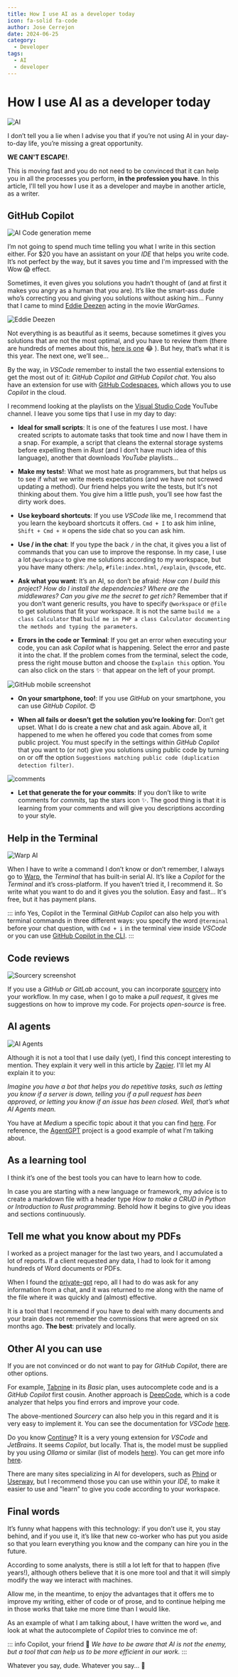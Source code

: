 ```yaml
---
title: How I use AI as a developer today
icon: fa-solid fa-code
author: Jose Cerrejon
date: 2024-06-25
category:
  - Developer
tags:
  - AI
  - developer
---
```

# How I use AI as a developer today

![AI](/images/2024/06/me_trying_be_faster_than_copilot.jpg "MEME found at [r/ProgrammerHumor](https://www.reddit.com/r/ProgrammerHumor/comments/1dg2862/igottabefaster/)")

I don’t tell you a lie when I advise you that if you’re not using AI in your day-to-day life, you’re missing a great opportunity.

**WE CAN'T ESCAPE!**.

This is moving fast and you do not need to be convinced that it can help you in all the processes you perform, **in the profession you have**. In this article, I'll tell you how I use it as a developer and maybe in another article, as a writer.

## GitHub Copilot

![AI Code generation meme](/images/2024/06/ai_code_generation_meme.jpg "True, true...")

I’m not going to spend much time telling you what I write in this section either. For $20 you have an assistant on your *IDE* that helps you write code. It’s not perfect by the way, but it saves you time and I'm impressed with the Wow 😱 effect.

Sometimes, it even gives you solutions you hadn’t thought of (and at first it makes you angry as a human that you are). It’s like the smart-ass dude who’s correcting you and giving you solutions without asking him... Funny that I came to mind [Eddie Deezen](https://www.eddiedeezen.com/2010/07/maury-chaykin-rip-19492010.html) acting in the movie *WarGames*.

![Eddie Deezen](/images/2024/06/Eddie-Deezen-wargames.gif "You rock, Eddie Deezen! DEP.")

Not everything is as beautiful as it seems, because sometimes it gives you solutions that are not the most optimal, and you have to review them (there are hundreds of memes about this, [here is one](https:/www.reddit.com/rProgrammerHumor/s/obmhe3/ng_copilot_memes_are/are) 😂 ). But hey, that’s what it is this year. The next one, we’ll see...

By the way, in *VSCode* remember to install the two essential extensions to get the most out of it: *GitHub Copilot and GitHub Copilot chat*. You also have an extension for use with [GitHub Codespaces](https://marketplace.visualstudio.com/items?itemName=GitHub.codespaces), which allows you to use *Copilot* in the cloud.

I recommend looking at the playlists on the [Visual Studio Code](https://www.youtube.com/@code/playlists) YouTube channel. I leave you some tips that I use in my day to day:

* **Ideal for small scripts**: It is one of the features I use most. I have created scripts to automate tasks that took time and now I have them in a snap. For example, a script that cleans the external storage systems before expelling them in *Rust* (and I don’t have much idea of this language), another that downloads *YouTube* playlists...

* **Make my tests!**: What we most hate as programmers, but that helps us to see if what we write meets expectations (and we have not screwed updating a method). Our friend helps you write the tests, but It's not thinking about them. You give him a little push, you’ll see how fast the dirty work does.

* **Use keyboard shortcuts**: If you use *VSCode* like me, I recommend that you learn the keyboard shortcuts it offers. `Cmd + I` to ask him inline, `Shift + Cmd + H` opens the side chat so you can ask him.

* **Use / in the chat**: If you type the back `/` in the chat, it gives you a list of commands that you can use to improve the response. In my case, I use a lot `@workspace` to give me solutions according to my workspace, but you have many others: `/help`, `#file:index.html`, `/explain`, `@vscode`, etc.

* **Ask what you want**: It’s an AI, so don’t be afraid: *How can I build this project? How do I install the dependencies? Where are the middlewares? Can you give me the secret to get rich?* Remember that if you don’t want generic results, you have to specify `@workspace` or `@file` to get solutions that fit your workspace. It is not the same `build me a class Calculator` that `build me in PHP a class Calculator documenting the methods and typing the parameters`.

* **Errors in the code or Terminal**: If you get an error when executing your code, you can ask *Copilot* what is happening. Select the error and paste it into the chat. If the problem comes from the terminal, select the code, press the right mouse button and choose the `Explain this` option. You can also click on the stars ✨ that appear on the left of your prompt.

![GitHub mobile screenshot](/images/2024/06/github-mobile.jpg "GitHub Mobile has Copilot, too")

* **On your smartphone, too!**: If you use *GitHub* on your smartphone, you can use *GitHub Copilot*. 😍

* **When all fails or doesn’t get the solution you’re looking for**: Don’t get upset. What I do is create a new chat and ask again. Above all, it happened to me when he offered you code that comes from some public project. You must specify in the settings within *GitHub Copilot* that you want to (or not) give you solutions using public code by turning on or off the option `Suggestions matching public code (duplication detection filter)`.

![comments](/images/2024/06/commit-comments.png "Let that generate the comments for your commits")

* **Let that generate the for your commits**: If you don’t like to write comments for *commits*, tap the stars icon ✨. The good thing is that it is learning from your comments and will give you descriptions according to your style.

## Help in the Terminal

![Warp AI](/images/2024/06/warp_ai.png "Warp AI")

When I have to write a command I don’t know or don’t remember, I always go to [Warp](https://www.warp.dev/ai), the *Terminal* that has built-in serial AI. It’s like a *Copilot* for the *Terminal* and it’s cross-platform. If you haven’t tried it, I recommend it. So write what you want to do and it gives you the solution. Easy and fast... It's free, but it has payment plans.

::: info Yes, Copilot in the Terminal
*GitHub Copilot* can also help you with terminal commands in three different ways: you specify the word `@terminal` before your chat question, with `Cmd + i` in the terminal view inside *VSCode* or you can use [GitHub Copilot in the CLI](https://docs.github.com/en/copilot/github-copilot-in-the-cli).
:::

## Code reviews

![Sourcery screenshot](/images/2024/06/sourcery.png "Sourcery in action!")

If you use a *GitHub or GitLab* account, you can incorporate [sourcery](https://sourcery.ai) into your workflow. In my case, when I go to make a *pull request*, it gives me suggestions on how to improve my code. For projects *open-source* is free.

## AI agents

![AI Agents](/images/2024/06/ai_agents.jpg "Guide of AI Agent Types with examples. [Medium](https://medium.com/@thomas.latterner/guide-of-ai-agent-types-with-examples-79f94a741d44)")

Although it is not a tool that I use daily (yet), I find this concept interesting to mention. They explain it very well in this article by [Zapier](https://zapier.com/blog/ai-agent/). I'll let my AI explain it to you:

_Imagine you have a *bot* that helps you do repetitive tasks, such as letting you know if a server is down, telling you if a *pull request* has been approved, or letting you know if an *issue* has been closed. Well, that’s what *AI Agents* mean._

You have at *Medium* a specific topic about it that you can find [here](https://medium.com/tag/ai-agent). For reference, the [AgentGPT](https://github.com/reworkd/AgentGPT) project is a good example of what I’m talking about.

## As a learning tool

I think it’s one of the best tools you can have to learn how to code.

In case you are starting with a new language or framework, my advice is to create a markdown file with a header type _How to make a CRUD in Python or Introduction to Rust programming_. Behold how it begins to give you ideas and sections continuously.

## Tell me what you know about my PDFs

I worked as a project manager for the last two years, and I accumulated a lot of reports. If a client requested any data, I had to look for it among hundreds of Word documents or PDFs.

When I found the [private-gpt](https://github.com/zylon-ai/private-gpt) repo, all I had to do was ask for any information from a chat, and it was returned to me along with the name of the file where it was quickly and (almost) effective.

It is a tool that I recommend if you have to deal with many documents and your brain does not remember the commissions that were agreed on six months ago. **The best**: privately and locally.

## Other AI you can use

If you are not convinced or do not want to pay for *GitHub Copilot*, there are other options.

For example, [Tabnine](https://www.tabnine.com/) in its *Basic* plan, uses autocomplete code and is a *GitHub Copilot* first cousin. Another approach is [DeepCode](https://www.deepcode.ai/), which is a code analyzer that helps you find errors and improve your code.

The above-mentioned *Sourcery* can also help you in this regard and it is very easy to implement it. You can see the documentation for *VSCode* [here](https://docs.sourcery.ai/Coding-Assistant/Guides/Getting-Started/VSCode/).

Do you know [Continue](https://marketplace.visualstudio.com/items?itemName=Continue.continue)? It is a very young extension for *VSCode* and *JetBrains*. It seems *Copilot*, but locally. That is, the model must be supplied by you using *Ollama* or similar (list of models [here](https://docs.continue.dev/setup/select-model)). You can get more info [here](https://www.continue.dev).

There are many sites specializing in AI for developers, such as [Phind](https://www.phind.com) or [Userway](https://userway.org/get/), but I recommend those you can use within your *IDE*, to make it easier to use and "learn" to give you code according to your workspace.

## Final words

It’s funny what happens with this technology: if you don’t use it, you stay behind, and if you use it, it’s like that new co-worker who has put you aside so that you learn everything you know and the company can hire you in the future.

According to some analysts, there is still a lot left for that to happen (five years!), although others believe that it is one more tool and that it will simply modify the way we interact with machines.

Allow me, in the meantime, to enjoy the advantages that it offers me to improve my writing, either of code or of prose, and to continue helping me in those works that take me more time than I would like.

As an example of what I am talking about, I have written the word `we`, and look at what the autocomplete of *Copilot* tries to convince me of:

::: info Copilot, your friend 🤖
_We have to be aware that AI is not the enemy, but a tool that can help us to be more efficient in our work._
:::

Whatever you say, dude. Whatever you say... 🤦
